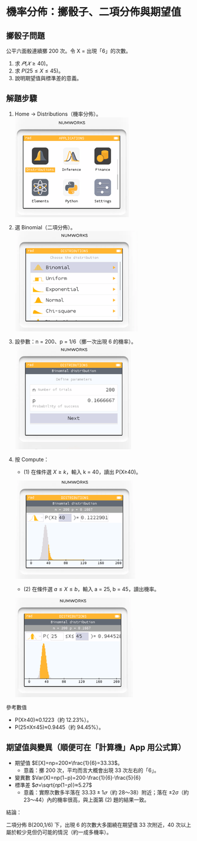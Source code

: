 # 機率分佈：擲骰子、二項分佈與期望值

## 擲骰子問題

公平六面骰連續擲 200 次。令  X = 出現「6」的次數。
1. 求 $𝑃(𝑋≥40)$。
2. 求 $P(25≤X≤45)$。
3. 說明期望值與標準差的意義。

## 解題步驟

1. Home → Distributions（機率分佈）。
![](img/18_01.png)
2. 選 Binomial（二項分佈）。
![](img/18_02.png)
3. 設參數：n = 200、p = 1/6（擲一次出現 6 的機率）。
![](img/18_03.png)
4. 按 Compute：
    * (1) 在條件選 $X≥k$，輸入 k = 40，讀出 P(X≥40)。
  
    ![](img/18_04.png)

    * (2) 在條件選 $a≤X≤b$，輸入 a = 25, b = 45，讀出機率。

    ![](img/18_05.png)

參考數值

* P(X≥40)≈0.1223（約 12.23%）。
* P(25≤X≤45)≈0.9445（約 94.45%）。

## 期望值與變異（順便可在「計算機」App 用公式算）

* 期望值 $E[X]=np=200×\frac{1}{6}=33.33$。
    * 意義：擲 200 次，平均而言大概會出現 33 次左右的「6」。
* 變異數 $Var(X)=np(1−p)=200⋅\frac{1}{6}⋅\frac{5}{6}
* 標準差 $𝜎=\sqrt{𝑛𝑝(1−𝑝)}≈5.27$
    * 意義：實際次數多半落在 $33.33±1𝜎$（約 28～38）附近；落在 $±2σ$（約 23～44）內的機率很高，與上面第 (2) 題的結果一致。

結論：

二項分佈 B(200,1/6) 下，出現 6 的次數大多圍繞在期望值 33 次附近，40 次以上屬於較少見但仍可能的情況（約一成多機率）。